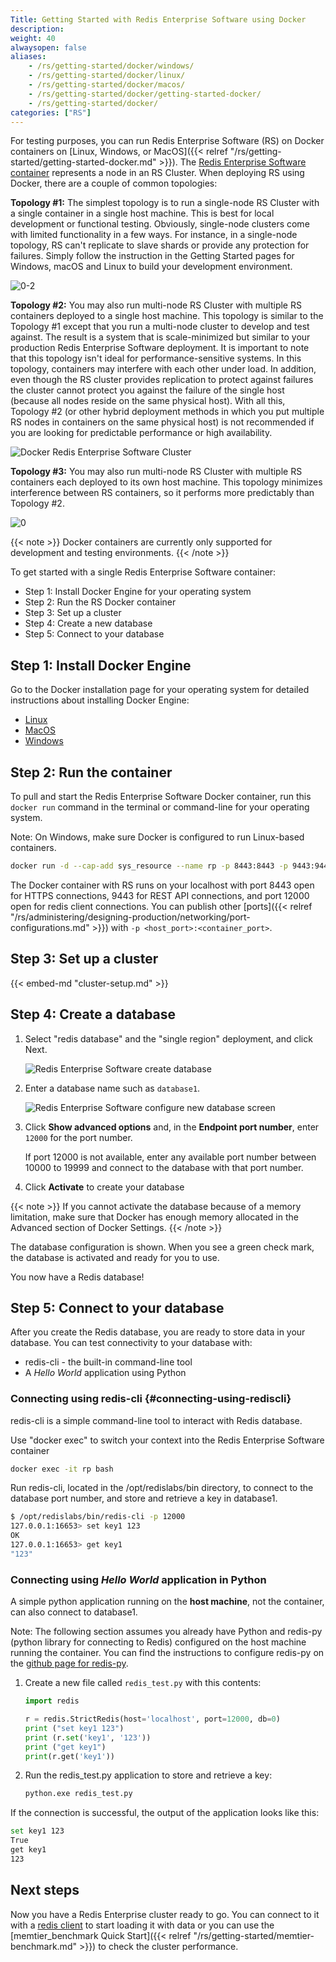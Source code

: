 ```yaml
---
Title: Getting Started with Redis Enterprise Software using Docker
description:
weight: 40
alwaysopen: false
aliases:
    - /rs/getting-started/docker/windows/
    - /rs/getting-started/docker/linux/
    - /rs/getting-started/docker/macos/
    - /rs/getting-started/docker/getting-started-docker/
    - /rs/getting-started/docker/
categories: ["RS"]
---
```

For testing purposes, you can run Redis Enterprise Software (RS) on Docker containers on
[Linux, Windows, or MacOS]({{< relref "/rs/getting-started/getting-started-docker.md" >}}).
The [Redis Enterprise Software container](https://hub.docker.com/r/redislabs/redis/)
represents a node in an RS Cluster. When deploying RS using Docker, there are a couple
of common topologies:

**Topology #1:** The simplest topology is to run a single-node RS Cluster with a single container in a single host machine. This is best for local development or functional testing. Obviously, single-node clusters come with limited functionality in a few ways. For instance, in a single-node topology, RS can't replicate to slave shards or provide any protection for failures. Simply follow the instruction in the Getting Started pages for Windows, macOS and Linux to build your development environment.

![0-2](/images/rs/0-2.png?width=255&height=378)

**Topology #2:** You may also run multi-node RS Cluster with multiple RS containers deployed to a single host machine. This topology is similar to the Topology #1 except that you run a multi-node cluster to develop and test against. The result is a system that is scale-minimized but similar to your production Redis Enterprise Software deployment. It is important to note that this topology isn't ideal for performance-sensitive systems. In this topology, containers may interfere with each other under load. In addition, even though the RS cluster provides replication to protect against failures  the cluster cannot protect you against the failure of the single host (because all nodes reside on the same physical host). With all this, Topology #2 (or other hybrid deployment methods in which you put multiple RS nodes in containers on the same physical host) is not recommended if you are looking for predictable performance or high availability.

![Docker Redis Enterprise Software Cluster](/images/rs/0-1.png?width=777&height=380)

**Topology #3:** You may also run multi-node RS Cluster with multiple RS containers each deployed to its own host machine. This topology minimizes interference between RS containers, so it performs more predictably than Topology #2.

![0](/images/rs/0.png?width=780&height=380)

{{< note >}}
Docker containers are currently only supported for development and testing environments.
{{< /note >}}

To get started with a single Redis Enterprise Software container:

- Step 1: Install Docker Engine for your operating system
- Step 2: Run the RS Docker container
- Step 3: Set up a cluster
- Step 4: Create a new database
- Step 5: Connect to your database

## Step 1: Install Docker Engine

Go to the Docker installation page for your operating system for detailed instructions
about installing Docker Engine:

- [Linux](https://docs.docker.com/install/#supported-platforms)
- [MacOS](https://docs.docker.com/docker-for-mac/install/)
- [Windows](https://store.docker.com/editions/community/docker-ce-desktop-windows)

## Step 2: Run the container

To pull and start the Redis Enterprise Software Docker container, run this
`docker run` command in the terminal or command-line for your operating system.

Note: On Windows, make sure Docker is configured to run Linux-based containers.

```sh
docker run -d --cap-add sys_resource --name rp -p 8443:8443 -p 9443:9443 -p 12000:12000 redislabs/redis
```

The Docker container with RS runs on your localhost with port 8443 open for HTTPS
connections, 9443 for REST API connections, and port 12000 open for redis client connections.
You can publish other [ports]({{< relref "/rs/administering/designing-production/networking/port-configurations.md" >}})
with `-p <host_port>:<container_port>`.

## Step 3: Set up a cluster

{{< embed-md "cluster-setup.md" >}}

## Step 4: Create a database

1. Select "redis database" and the "single region" deployment, and click Next.

    ![Redis Enterprise Software create database](/images/rs/getstarted-newdatabase.png)

1. Enter a database name such as `database1`.

    ![Redis Enterprise Software configure new database
screen](/images/rs/getstarted-createdatabase.png)

1. Click **Show advanced options** and, in the **Endpoint port number**,
enter `12000` for the port number.

    If port 12000 is not available, enter any available port number between 10000 to 19999
    and connect to the database with that port number.

1. Click **Activate** to create your database

<!-- Also in crdbs.md -->
{{< note >}}
If you cannot activate the database because of a memory limitation,
make sure that Docker has enough memory allocated in the Advanced section
of Docker Settings.
{{< /note >}}

The database configuration is shown.
When you see a green check mark, the database is activated and ready for you to use.

You now have a Redis database!

## Step 5: Connect to your database

After you create the Redis database, you are ready to store data in your
database. You can test connectivity to your database with:

- redis-cli - the built-in command-line tool
- A _Hello World_ application using Python

### Connecting using redis-cli {#connecting-using-rediscli}

redis-cli is a simple command-line tool to interact with Redis database.

Use "docker exec" to switch your context into the Redis Enterprise
Software container

```sh
docker exec -it rp bash
```

Run redis-cli, located in the /opt/redislabs/bin directory, to connect
to the database port number, and store and retrieve a key in database1.

```sh
$ /opt/redislabs/bin/redis-cli -p 12000
127.0.0.1:16653> set key1 123
OK
127.0.0.1:16653> get key1
"123"
```

### Connecting using _Hello World_ application in Python

A simple python application running on the **host machine**, not the
container, can also connect to database1.

Note: The following section assumes you already have Python and redis-py
(python library for connecting to Redis) configured on the host machine
running the container. You can find the instructions to configure
redis-py on the [github page for
redis-py](https://github.com/andymccurdy/redis-py).

1. Create a new file called `redis_test.py` with this contents:

    ```python
    import redis

    r = redis.StrictRedis(host='localhost', port=12000, db=0)
    print ("set key1 123")
    print (r.set('key1', '123'))
    print ("get key1")
    print(r.get('key1'))
    ```

1. Run the redis_test.py application to store and retrieve a key:

    ```sh
    python.exe redis_test.py
    ```

If the connection is successful, the output of the application looks like this:

```sh
set key1 123
True
get key1
123
```

## Next steps

Now you have a Redis Enterprise cluster ready to go. You can connect to it with
a [redis client](https://redis.io/clients) to start loading it with data or
you can use the [memtier_benchmark Quick Start]({{< relref "/rs/getting-started/memtier-benchmark.md" >}})
to check the cluster performance.

